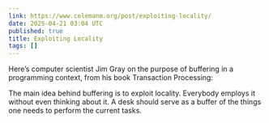 ```yaml
---
link: https://www.colemanm.org/post/exploiting-locality/
date: 2025-04-21 03:04 UTC
published: true
title: Exploiting Locality
tags: []
---
```


Here’s computer scientist Jim Gray on the purpose of buffering in a programming context, from his book Transaction Processing:

The main idea behind buffering is to exploit locality. Everybody employs it without even thinking about it. A desk should serve as a buffer of the things one needs to perform the current tasks.
